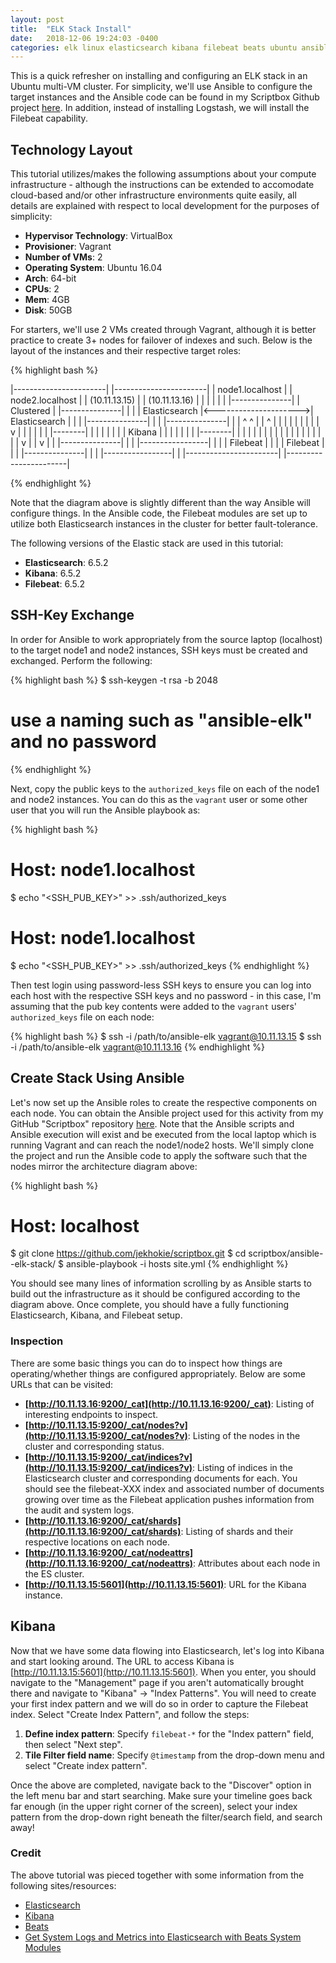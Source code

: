 ```yaml
---
layout: post
title:  "ELK Stack Install"
date:   2018-12-06 19:24:03 -0400
categories: elk linux elasticsearch kibana filebeat beats ubuntu ansible
---
```

This is a quick refresher on installing and configuring an ELK stack in an Ubuntu multi-VM cluster.
For simplicity, we'll use Ansible to configure the target instances and the Ansible code can be found
in my Scriptbox Github project [here](https://github.com/jekhokie/scriptbox/tree/master/ansible--elk-stack).
In addition, instead of installing Logstash, we will install the Filebeat capability.

## Technology Layout

This tutorial utilizes/makes the following assumptions about your compute infrastructure - although the
instructions can be extended to accomodate cloud-based and/or other infrastructure environments quite
easily, all details are explained with respect to local development for the purposes of simplicity:

- **Hypervisor Technology**: VirtualBox
- **Provisioner**: Vagrant
- **Number of VMs**: 2
- **Operating System**: Ubuntu 16.04
- **Arch**: 64-bit
- **CPUs**: 2
- **Mem**: 4GB
- **Disk**: 50GB

For starters, we'll use 2 VMs created through Vagrant, although it is better practice to create 3+
nodes for failover of indexes and such. Below is the layout of the instances and their respective target
roles:

{% highlight bash %}

|-----------------------|               |-----------------------|
|    node1.localhost    |               |    node2.localhost    |
|     (10.11.13.15)     |               |     (10.11.13.16)     |
|                       |               |                       |
|   |---------------|   |   Clustered   |   |---------------|   |
|   | Elasticsearch |<--------------------->| Elasticsearch |   |
|   |---------------|   |               |   |---------------|   |
|        ^       ^      |               |           ^           |
|        |       |      |               |           |           |
|        v       |      |               |           |           |
|   |--------|   |      |               |           |           |
|   | Kibana |   |      |               |           |           |
|   |--------|   |      |               |           |           |
|                |      |               |           |           |
|                |      |               |           |           |
|                v      |               |           v           |
|   |---------------|   |               |  |-----------------|  |
|   |    Filebeat   |   |               |  |     Filebeat    |  |
|   |---------------|   |               |  |-----------------|  |
|-----------------------|               |-----------------------|

{% endhighlight %}

Note that the diagram above is slightly different than the way Ansible will configure things. In
the Ansible code, the Filebeat modules are set up to utilize both Elasticsearch instances in the
cluster for better fault-tolerance.

The following versions of the Elastic stack are used in this tutorial:

- **Elasticsearch**: 6.5.2
- **Kibana**: 6.5.2
- **Filebeat**: 6.5.2

## SSH-Key Exchange

In order for Ansible to work appropriately from the source laptop (localhost) to the target node1
and node2 instances, SSH keys must be created and exchanged. Perform the following:

{% highlight bash %}
$ ssh-keygen -t rsa -b 2048
# use a naming such as "ansible-elk" and no password
{% endhighlight %}

Next, copy the public keys to the `authorized_keys` file on each of the node1 and node2 instances.
You can do this as the `vagrant` user or some other user that you will run the Ansible playbook as:

{% highlight bash %}
# Host: node1.localhost
$ echo "<SSH_PUB_KEY>" >> .ssh/authorized_keys

# Host: node1.localhost
$ echo "<SSH_PUB_KEY>" >> .ssh/authorized_keys
{% endhighlight %}

Then test login using password-less SSH keys to ensure you can log into each host with the respective
SSH keys and no password - in this case, I'm assuming that the pub key contents were added to the
`vagrant` users' `authorized_keys` file on each node:

{% highlight bash %}
$ ssh -i /path/to/ansible-elk vagrant@10.11.13.15
$ ssh -i /path/to/ansible-elk vagrant@10.11.13.16
{% endhighlight %}

## Create Stack Using Ansible

Let's now set up the Ansible roles to create the respective components on each node. You can obtain
the Ansible project used for this activity from my GitHub "Scriptbox" repository [here](https://github.com/jekhokie/scriptbox/tree/master/ansible--elk-stack).
Note that the Ansible scripts and Ansible execution will exist and be executed from the local laptop
which is running Vagrant and can reach the node1/node2 hosts. We'll simply clone the project and run
the Ansible code to apply the software such that the nodes mirror the architecture diagram above:

{% highlight bash %}
# Host: localhost
$ git clone https://github.com/jekhokie/scriptbox.git
$ cd scriptbox/ansible--elk-stack/
$ ansible-playbook -i hosts site.yml
{% endhighlight %}

You should see many lines of information scrolling by as Ansible starts to build out the infrastructure
as it should be configured according to the diagram above. Once complete, you should have a fully
functioning Elasticsearch, Kibana, and Filebeat setup.

### Inspection

There are some basic things you can do to inspect how things are operating/whether things are configured
appropriately. Below are some URLs that can be visited:

- **[http://10.11.13.16:9200/_cat](http://10.11.13.16:9200/_cat)**: Listing of interesting endpoints to inspect.
- **[http://10.11.13.15:9200/_cat/nodes?v](http://10.11.13.15:9200/_cat/nodes?v)**: Listing of the nodes
in the cluster and corresponding status.
- **[http://10.11.13.15:9200/_cat/indices?v](http://10.11.13.15:9200/_cat/indices?v)**: Listing of indices
in the Elasticsearch cluster and corresponding documents for each. You should see the filebeat-XXX index
and associated number of documents growing over time as the Filebeat application pushes information from the
audit and system logs.
- **[http://10.11.13.16:9200/_cat/shards](http://10.11.13.16:9200/_cat/shards)**: Listing of shards and their
respective locations on each node.
- **[http://10.11.13.16:9200/_cat/nodeattrs](http://10.11.13.16:9200/_cat/nodeattrs)**: Attributes about each
node in the ES cluster.
- **[http://10.11.13.15:5601](http://10.11.13.15:5601)**: URL for the Kibana instance.

## Kibana

Now that we have some data flowing into Elasticsearch, let's log into Kibana and start looking around. The
URL to access Kibana is [http://10.11.13.15:5601](http://10.11.13.15:5601). When you enter, you should navigate
to the "Management" page if you aren't automatically brought there and navigate to "Kibana" -> "Index Patterns".
You will need to create your first index pattern and we will do so in order to capture the Filebeat index.
Select "Create Index Pattern", and follow the steps:

1. **Define index pattern**: Specify `filebeat-*` for the "Index pattern" field, then select "Next step".
2. **Tile Filter field name**: Specify `@timestamp` from the drop-down menu and select "Create index pattern".

Once the above are completed, navigate back to the "Discover" option in the left menu bar and start searching.
Make sure your timeline goes back far enough (in the upper right corner of the screen), select your index pattern
from the drop-down right beneath the filter/search field, and search away!

### Credit

The above tutorial was pieced together with some information from the following sites/resources:

* [Elasticsearch](https://www.elastic.co/products/elasticsearch)
* [Kibana](https://www.elastic.co/products/kibana)
* [Beats](https://www.elastic.co/products/beats)
* [Get System Logs and Metrics into Elasticsearch with Beats System Modules](https://www.elastic.co/blog/get-system-logs-and-metrics-into-elasticsearch-with-beats-system-modules)
